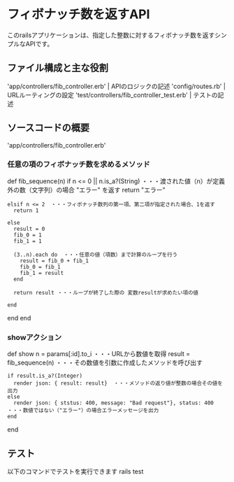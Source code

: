 # フィボナッチ数を返すAPI

このrailsアプリケーションは、指定した整数に対するフィボナッチ数を返すシンプルなAPIです。


## ファイル構成と主な役割

'app/controllers/fib_controller.erb' | APIのロジックの記述
'config/routes.rb' | URLルーティングの設定
'test/controllers/fib_controller_test.erb' | テストの記述


## ソースコードの概要
'app/controllers/fib_controller.erb'

### 任意の項のフィボナッチ数を求めるメソッド
  def fib_sequence(n)
    if n <= 0 || n.is_a?(String)  ・・・渡された値（n）が定義外の数（文字列）の場合 "エラー" を返す
      return "エラー"

    elsif n <= 2  ・・・フィボナッチ数列の第一項、第二項が指定された場合、1を返す
      return 1

    else
      result = 0
      fib_0 = 1
      fib_1 = 1

      (3..n).each do  ・・・任意の値（項数）まで計算のループを行う
        result = fib_0 + fib_1
        fib_0 = fib_1
        fib_1 = result
      end
      
      return result ・・・ループが終了した際の 変数resultが求めたい項の値

    end
  end
end

### showアクション

  def show
    n = params[:id].to_i  ・・・URLから数値を取得
    result = fib_sequence(n)  ・・・その数値を引数に作成したメソッドを呼び出す

    if result.is_a?(Integer)
      render json: { result: result}  ・・・メソッドの返り値が整数の場合その値を出力
    else
      render json: { ststus: 400, message: "Bad request"}, status: 400  ・・・数値ではない（"エラー"）の場合エラーメッセージを出力
    end
  end

## テスト

以下のコマンドでテストを実行できます
rails test
